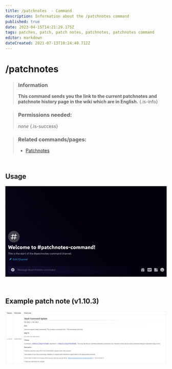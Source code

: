 ```yaml
---
title: /patchnotes  - Command
description: Information about the /patchnotes command
published: true
date: 2023-04-15T14:21:29.175Z
tags: patches, patch, patch notes, patchnotes, patchnotes command
editor: markdown
dateCreated: 2021-07-13T10:24:40.712Z
---
```


# /patchnotes

>### Information
>**This command sends you the link to the current patchnotes and patchnote history page in the wiki which are  in English.**
>{.is-info}

>### Permissions needed: 
>*none*
>{.is-success}

>### Related commands/pages:
>-   [Patchnotes](/en/patchnotes/)

<br>

## Usage

![](/new_patchnotes.gif)

<br>

## Example patch note (v1.10.3)

![](/patchnotes-example.png)